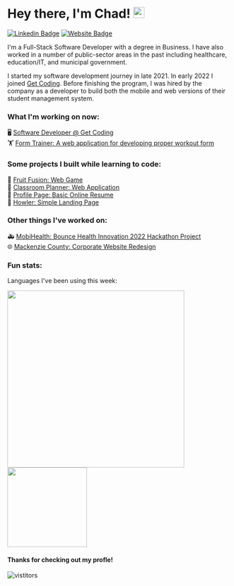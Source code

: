 # Hey there, I'm Chad! <img src="https://media.giphy.com/media/hvRJCLFzcasrR4ia7z/giphy.gif" width="25">

[![Linkedin Badge](https://img.shields.io/badge/-LinkedIn-0e76a8?style=flat-square&logo=Linkedin&logoColor=white)](https://linkedin.com/in/chadmroberts88)
[![Website Badge](https://img.shields.io/badge/Website-3b5998?style=flat-square&logo=google-chrome&logoColor=white)](https://chadroberts.webflow.io)

I'm a Full-Stack Software Developer with a degree in Business. I have also worked in a number of public-sector areas in the past including healthcare, education/IT, and municipal government.

I started my software development journey in late 2021. In early 2022 I joined [Get Coding](https://github.com/getcoding-ca). Before finishing the program, I was hired by the company as a developer to build both the mobile and web versions of their student management system.

### What I'm working on now:

🖥️ [Software Developer @ Get Coding](https://www.getcoding.ca/our-students) <br>
🏋️ [Form Trainer: A web application for developing proper workout form](https://github.com/chadmroberts88/form-fit) <br>

### Some projects I built while learning to code:

🍓 [Fruit Fusion: Web Game](https://chadmroberts88.github.io/fruit-fusion/) <br>
🏫 [Classroom Planner: Web Application](https://chadmroberts88.github.io/classroom-planner/) <br>
💼 [Profile Page: Basic Online Resume](https://chadmroberts88.github.io/profile/) <br>
🐶 [Howler: Simple Landing Page](https://chadmroberts88.github.io/howler/) <br>

### Other things I've worked on:

🚑 [MobiHealth: Bounce Health Innovation 2022 Hackathon Project](https://www.figma.com/proto/BKTAYamEHqateR1RLaUKIn/MobiHealth?node-id=5%3A22&starting-point-node-id=5%3A22) <br>
🌐 [Mackenzie County: Corporate Website Redesign](https://mackenziecounty.com) <br>

### Fun stats:

<!--START_SECTION:waka-->
<!--END_SECTION:waka-->

Languages I've been using this week:

<img height="400rem" src="https://wakatime.com/share/@6db8abfc-b4ca-4005-9e0a-30a09f6cc381/193f55c2-694b-4ed1-8b28-12c6cab5c096.svg"/>

<div>
  <img height="180em" src="https://github-readme-stats.vercel.app/api/top-langs/?username=chadmroberts88&exclude_repo=KNN-Image-Classification&show_icons=true&layout=compact&langs_count=8&theme=transparent"/>
</div>

#### Thanks for checking out my profle! 
![vistitors](https://visitor-badge.glitch.me/badge?page_id=chadmroberts88.chadmroberts88)
